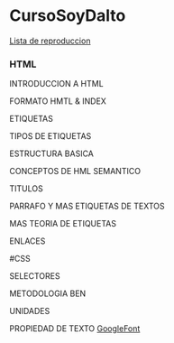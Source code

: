 # CursoSoyDalto
[Lista de reproduccion](https://www.youtube.com/watch?v=kN1XP-Bef7w&amp;list=PLE8uP447fYpgOwKgbypiCGSz7veY2MLGb)

### HTML

INTRODUCCION A HTML

FORMATO HMTL & INDEX

ETIQUETAS

TIPOS DE ETIQUETAS

ESTRUCTURA BASICA

CONCEPTOS DE HML SEMANTICO

TITULOS

PARRAFO Y MAS ETIQUETAS DE TEXTOS

MAS TEORIA DE ETIQUETAS

ENLACES

#CSS

SELECTORES

METODOLOGIA BEN

UNIDADES 

PROPIEDAD DE TEXTO 
[GoogleFont](https://fonts.google.com/?preview.text=Titulo&preview.text_type=custom)

